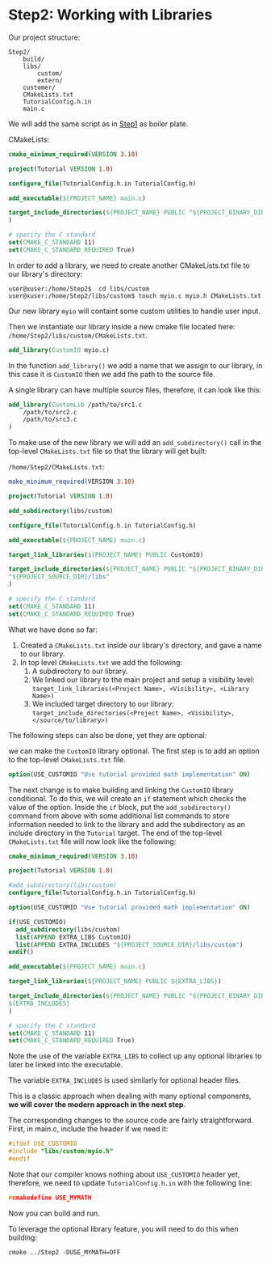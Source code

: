 # Step2: Working with Libraries #

Our project structure:

```terminal
Step2/
    build/
    libs/
        custom/
        extern/
    customer/
    CMakeLists.txt
    TutorialConfig.h.in
    main.c
```

We will add the same script as in [Step1]() as boiler plate.

CMakeLists:

```cmake
cmake_minimum_required(VERSION 3.10)

project(Tutorial VERSION 1.0)

configure_file(TutorialConfig.h.in TutorialConfig.h)

add_executable(${PROJECT_NAME} main.c)

target_include_directories(${PROJECT_NAME} PUBLIC "${PROJECT_BINARY_DIR}"
)

# specify the C standard
set(CMAKE_C_STANDARD 11)
set(CMAKE_C_STANDARD_REQUIRED True)
```

In order to add a library, we need to create another CMakeLists.txt file to our library's directory:

```terminal
user@xuser:/home/Step2$  cd libs/custom
user@xuser:/home/Step2/libs/custom$ touch myio.c myio.h CMakeLists.txt
```

Our new library `myio` will containt some custom utilities to handle user input.

Then we instantiate our library inside a new cmake file located here: `/home/Step2/libs/custom/CMakeLists.txt`.

```cmake
add_library(CustomIO myio.c)
```

In the function `add_library()` we add a name that we assign to our library, in this case it is `CustomIO` then we add the path to the source file.

A single library can have multiple source files, therefore, it can look like this:

```cmake
add_library(CustomLib /path/to/src1.c
    /path/to/src2.c
    /path/to/src3.c
)
```

To make use of the new library we will add an `add_subdirectory()` call in the top-level `CMakeLists.txt` file so that the library will get built:

`/home/Step2/CMakeLists.txt`:

```CMake
make_minimum_required(VERSION 3.10)

project(Tutorial VERSION 1.0)

add_subdirectory(libs/custom)

configure_file(TutorialConfig.h.in TutorialConfig.h)

add_executable(${PROJECT_NAME} main.c)

target_link_libraries(${PROJECT_NAME} PUBLIC CustomIO)

target_include_directories(${PROJECT_NAME} PUBLIC "${PROJECT_BINARY_DIR}"
"${PROJECT_SOURCE_DIR}/libs"
)

# specify the C standard
set(CMAKE_C_STANDARD 11)
set(CMAKE_C_STANDARD_REQUIRED True)
```

What we have done so far:

1. Created a `CMakeLists.txt` inside our library's directory, and gave a name to our library.
2. In top level `CMakeLists.txt` we add the following:
   1. A subdirectory to our library.
   2. We linked our library to the main project and setup a visibility level:
   `target_link_libraries(<Project Name>, <Visibility>, <Library Name>)`
   3. We included target directory to our library:
   `target_include_directories(<Project Name>, <Visibility>, </source/to/library>)`

The following steps can also be done, yet they are optional:

we can make the `CustomIO` library optional. The first step is to add an option to the top-level `CMakeLists.txt` file.

```CMake
option(USE_CUSTOMIO "Use tutorial provided math implementation" ON)
```

The next change is to make building and linking the `CustomIO` library conditional. To do this, we will create an `if` statement which checks the value of the option. Inside the `if` block, put the `add_subdirectory()` command from above with some additional list commands to store information needed to link to the library and add the subdirectory as an include directory in the `Tutorial` target. The end of the top-level `CMakeLists.txt` file will now look like the following:

```CMake
cmake_minimum_required(VERSION 3.10)

project(Tutorial VERSION 1.0)

#add_subdirectory(libs/custom)
configure_file(TutorialConfig.h.in TutorialConfig.h)

option(USE_CUSTOMIO "Use tutorial provided math implementation" ON)

if(USE_CUSTOMIO)
  add_subdirectory(libs/custom)
  list(APPEND EXTRA_LIBS CustomIO)
  list(APPEND EXTRA_INCLUDES "${PROJECT_SOURCE_DIR}/libs/custom")
endif()

add_executable(${PROJECT_NAME} main.c)

target_link_libraries(${PROJECT_NAME} PUBLIC ${EXTRA_LIBS})

target_include_directories(${PROJECT_NAME} PUBLIC "${PROJECT_BINARY_DIR}"
${EXTRA_INCLUDES}
)

# specify the C standard
set(CMAKE_C_STANDARD 11)
set(CMAKE_C_STANDARD_REQUIRED True)
```

Note the use of the variable `EXTRA_LIBS` to collect up any optional libraries to later be linked into the executable.

The variable `EXTRA_INCLUDES` is used similarly for optional header files.

This is a classic approach when dealing with many optional components, **we will cover the modern approach in the next step**.

The corresponding changes to the source code are fairly straightforward. First, in main.c, include the header if we need it:

```C
#ifdef USE_CUSTOMIO
#include "libs/custom/myio.h"
#endif
```

Note that our compiler knows nothing about `USE_CUSTOMIO` header yet, therefore, we need to update `TutorialConfig.h.in` with the following line:

```C
#cmakedefine USE_MYMATH
```

Now you can build and run.

To leverage the optional library feature, you will need to do this when building:

```terminal
cmake ../Step2 -DUSE_MYMATH=OFF
```
